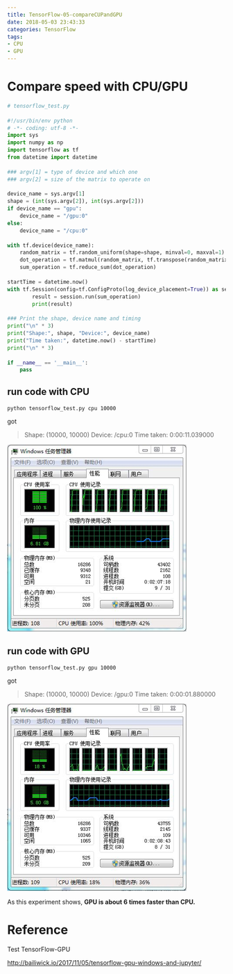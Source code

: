 ```yaml
---
title: TensorFlow-05-compareCUPandGPU
date: 2018-05-03 23:43:33
categories: TensorFlow
tags:
- CPU
- GPU
---
```


# Compare speed with CPU/GPU

```python
# tensorflow_test.py

#!/usr/bin/env python
# -*- coding: utf-8 -*-
import sys
import numpy as np
import tensorflow as tf
from datetime import datetime

### argv[1] = type of device and which one
### argv[2] = size of the matrix to operate on

device_name = sys.argv[1]
shape = (int(sys.argv[2]), int(sys.argv[2]))
if device_name == "gpu":
    device_name = "/gpu:0"
else:
    device_name = "/cpu:0"

with tf.device(device_name):
    random_matrix = tf.random_uniform(shape=shape, minval=0, maxval=1)
    dot_operation = tf.matmul(random_matrix, tf.transpose(random_matrix))
    sum_operation = tf.reduce_sum(dot_operation)

startTime = datetime.now()
with tf.Session(config=tf.ConfigProto(log_device_placement=True)) as session:
        result = session.run(sum_operation)
        print(result)

### Print the shape, device name and timing
print("\n" * 3)
print("Shape:", shape, "Device:", device_name)
print("Time taken:", datetime.now() - startTime)
print("\n" * 3)

if __name__ == '__main__':
    pass
```

## run code with CPU

```
python tensorflow_test.py cpu 10000
```

got

> Shape: (10000, 10000) Device: /cpu:0
> Time taken: 0:00:11.039000

![](TensorFlow-05-compareCUPandGPU\CPU.JPG)

## run code with GPU

```
python tensorflow_test.py gpu 10000
```

got

> Shape: (10000, 10000) Device: /gpu:0
> Time taken: 0:00:01.880000

![](TensorFlow-05-compareCUPandGPU\GPU.JPG)

As this experiment shows, **GPU is about 6 times faster than CPU.**

# Reference

Test TensorFlow-GPU

http://bailiwick.io/2017/11/05/tensorflow-gpu-windows-and-jupyter/